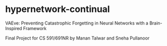 # hypernetwork-continual
VAEve: Preventing Catastrophic Forgetting in Neural Networks with a Brain-Inspired Framework

Final Project for CS 591/691NR by Manan Talwar and Sneha Pullanoor 
